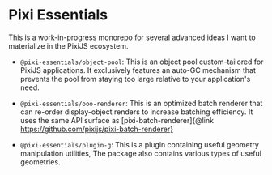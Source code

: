 # Pixi Essentials

This is a work-in-progress monorepo for several advanced ideas I want to materialize in the PixiJS ecosystem.

* `@pixi-essentials/object-pool`: This is an object pool custom-tailored for PixiJS applications. It exclusively features
an auto-GC mechanism that prevents the pool from staying too large relative to your application's need.

* `@pixi-essentials/ooo-renderer`: This is an optimized batch renderer that can re-order display-object renders to increase
batching efficiency. It uses the same API surface as [pixi-batch-renderer]{@link https://github.com/pixijs/pixi-batch-renderer}

* `@pixi-essentials/plugin-g`: This is a plugin containing useful geometry manipulation utilities, The package also contains
various types of useful geometries.